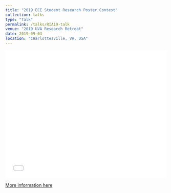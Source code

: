 ```yaml
---
title: "2019 ECE Student Research Poster Contest"
collection: talks
type: "Talk"
permalink: /talks/RIA19-talk
venue: "2019 UVA Research Retreat"
date: 2019-09-03
location: "CHarlottesville, VA, USA"
---
```



<iframe src="/files/pdf/talks/RIA_poster.pdf" width="100%" height="400" frameborder="no" border="0" marginwidth="0" marginheight="0"></iframe>

[More information here](/files/pdf/talks/RIA_poster.pdf)

